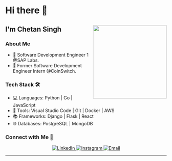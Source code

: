 # Hi there 👋

## I'm Chetan Singh <img align='right' src="https://media.giphy.com/media/M9gbBd9nbDrOTu1Mqx/giphy.gif" width="230">

### About Me

- 🌟 Software Development Engineer 1 @SAP Labs.
- 🚀 Former Software Development Engineer Intern @CoinSwitch.

### Tech Stack 🛠

- 💻 Languages: Python | Go | JavaScript
- 🧰 Tools: Visual Studio Code | Git | Docker | AWS
- 📚 Frameworks: Django | Flask | React
- 🌐 Databases: PostgreSQL | MongoDB

### Connect with Me 🤝

<p align="center">
  <a href="https://www.linkedin.com/in/chetan-singh-763316156/">
    <img alt="LinkedIn" src="https://img.shields.io/badge/LinkedIn-Chetan%20Singh-blue?style=flat-square&logo=linkedin">
  </a>
  <a href="https://www.instagram.com/chetan.singh18/">
    <img alt="Instagram" src="https://img.shields.io/badge/Instagram-chetan.singh18-red?style=flat-square&logo=instagram">
  </a>
  <a href="mailto:singhchetan0542@gmail.com">
    <img alt="Email" src="https://img.shields.io/badge/Email-singhchetan0542@gmail.com-green?style=flat-square&logo=gmail">
  </a>
</p>

<hr>
